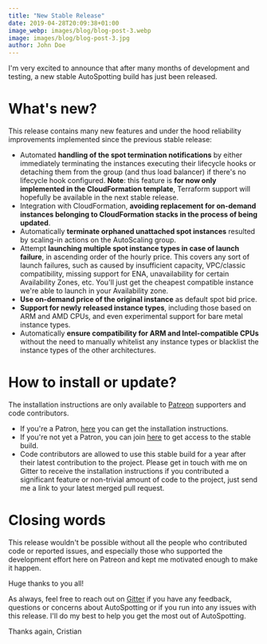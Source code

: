 ```yaml
---
title: "New Stable Release"
date: 2019-04-28T20:09:38+01:00
image_webp: images/blog/blog-post-3.webp
image: images/blog/blog-post-3.jpg
author: John Doe
---
```


I'm very excited to announce that after many months of development and testing,
a new stable AutoSpotting build has just been released.

# What's new? #

This release contains many new features and under the hood reliability
improvements implemented since the previous stable release:

- Automated **handling of the spot termination notifications** by either
  immediately terminating the instances executing their lifecycle hooks or
  detaching them from the group (and thus load balancer) if there's no lifecycle
  hook configured. **Note**: this feature is **for now only implemented in the
  CloudFormation template**, Terraform support will hopefully be available in the
  next stable release.
- Integration with CloudFormation, **avoiding replacement for on-demand
  instances belonging to CloudFormation stacks in the process of being
  updated**.
- Automatically **terminate orphaned unattached spot instances** resulted by
  scaling-in actions on the AutoScaling group.
- Attempt **launching multiple spot instance types in case of launch failure**,
  in ascending order of the hourly price. This covers any sort of launch
  failures, such as caused by insufficient capacity, VPC/classic compatibility,
  missing support for ENA, unavailability for certain Availability Zones, etc.
  You'll just get the cheapest compatible instance we're able to launch in your
  Availability zone.
- **Use on-demand price of the original instance** as default spot bid price.
- **Support for newly released instance types**, including those based on ARM
  and AMD CPUs, and even experimental support for bare metal instance types.
- Automatically **ensure compatibility for ARM and Intel-compatible CPUs**
  without the need to manually whitelist any instance types or blacklist the
  instance types of the other architectures.

# How to install or update? #

The installation instructions are only available to
[Patreon](https://www.patreon.com/cristim) supporters and code contributors.

- If you're a Patron, [here](https://www.patreon.com/posts/26040159)
  you can get the installation instructions.
- If you're not yet a Patron, you can join
  [here](https://www.patreon.com/join/cristim) to get access to the stable
  build.
- Code contributors are allowed to use this stable build for a year after their
  latest contribution to the project. Please get in touch with me on Gitter to
  receive the installation instructions if you contributed a significant feature
  or non-trivial amount of code to the project, just send me a link to your
  latest merged pull request.

# Closing words #

 This release wouldn't be possible without all the people who contributed code
 or reported issues, and especially those who supported the development effort
 here on Patreon and kept me motivated enough to make it happen.

Huge thanks to you all!

As always, feel free to reach out on [Gitter](https://gitter.im/cristim) if you
have any feedback, questions or concerns about AutoSpotting or if you run into
any issues with this release. I'll do my best to help you get the most out of
AutoSpotting.

Thanks again,
Cristian

